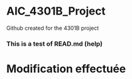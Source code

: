 # AIC_4301B_Project
Github created for the 4301B project

### This is a test of READ.md (help)
# Modification effectuée
